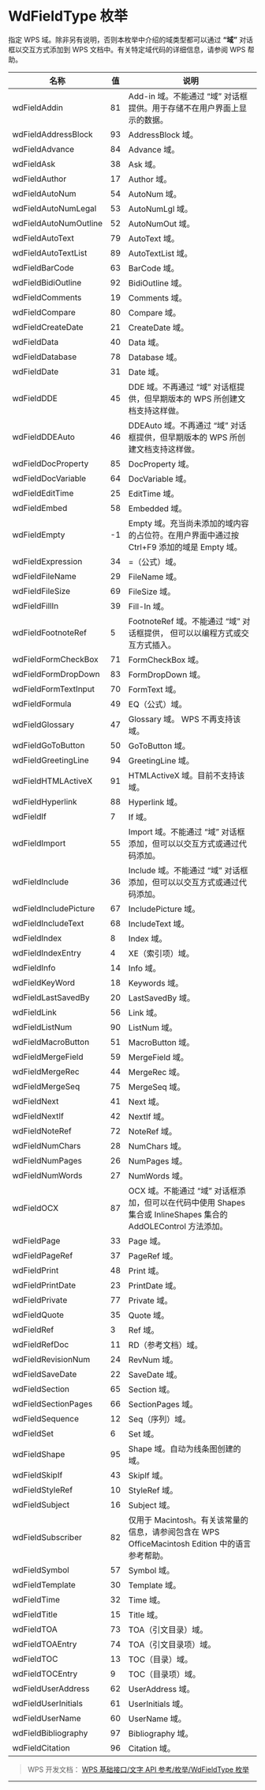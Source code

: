 # WdFieldType 枚举

指定 WPS 域。除非另有说明，否则本枚举中介绍的域类型都可以通过 **“域”** 对话框以交互方式添加到 WPS 文档中。有关特定域代码的详细信息，请参阅 WPS 帮助。

| 名称                  | 值  | 说明                                                                                                            |
|-----------------------|-----|-----------------------------------------------------------------------------------------------------------------|
| wdFieldAddin          | 81  | Add-in 域。不能通过 “域” 对话框提供。用于存储不在用户界面上显示的数据。                                         |
| wdFieldAddressBlock   | 93  | AddressBlock 域。                                                                                               |
| wdFieldAdvance        | 84  | Advance 域。                                                                                                    |
| wdFieldAsk            | 38  | Ask 域。                                                                                                        |
| wdFieldAuthor         | 17  | Author 域。                                                                                                     |
| wdFieldAutoNum        | 54  | AutoNum 域。                                                                                                    |
| wdFieldAutoNumLegal   | 53  | AutoNumLgl 域。                                                                                                 |
| wdFieldAutoNumOutline | 52  | AutoNumOut 域。                                                                                                 |
| wdFieldAutoText       | 79  | AutoText 域。                                                                                                   |
| wdFieldAutoTextList   | 89  | AutoTextList 域。                                                                                               |
| wdFieldBarCode        | 63  | BarCode 域。                                                                                                    |
| wdFieldBidiOutline    | 92  | BidiOutline 域。                                                                                                |
| wdFieldComments       | 19  | Comments 域。                                                                                                   |
| wdFieldCompare        | 80  | Compare 域。                                                                                                    |
| wdFieldCreateDate     | 21  | CreateDate 域。                                                                                                 |
| wdFieldData           | 40  | Data 域。                                                                                                       |
| wdFieldDatabase       | 78  | Database 域。                                                                                                   |
| wdFieldDate           | 31  | Date 域。                                                                                                       |
| wdFieldDDE            | 45  | DDE 域。不再通过 “域” 对话框提供，但早期版本的 WPS 所创建文档支持这样做。                                       |
| wdFieldDDEAuto        | 46  | DDEAuto 域。不再通过 “域” 对话框提供，但早期版本的 WPS 所创建文档支持这样做。                                   |
| wdFieldDocProperty    | 85  | DocProperty 域。                                                                                                |
| wdFieldDocVariable    | 64  | DocVariable 域。                                                                                                |
| wdFieldEditTime       | 25  | EditTime 域。                                                                                                   |
| wdFieldEmbed          | 58  | Embedded 域。                                                                                                   |
| wdFieldEmpty          | -1  | Empty 域。充当尚未添加的域内容的占位符。在用户界面中通过按 Ctrl+F9 添加的域是 Empty 域。                        |
| wdFieldExpression     | 34  | =（公式）域。                                                                                                   |
| wdFieldFileName       | 29  | FileName 域。                                                                                                   |
| wdFieldFileSize       | 69  | FileSize 域。                                                                                                   |
| wdFieldFillIn         | 39  | Fill-In 域。                                                                                                    |
| wdFieldFootnoteRef    | 5   | FootnoteRef 域。不能通过 “域” 对话框提供， 但可以以编程方式或交互方式插入。                                     |
| wdFieldFormCheckBox   | 71  | FormCheckBox 域。                                                                                               |
| wdFieldFormDropDown   | 83  | FormDropDown 域。                                                                                               |
| wdFieldFormTextInput  | 70  | FormText 域。                                                                                                   |
| wdFieldFormula        | 49  | EQ（公式）域。                                                                                                  |
| wdFieldGlossary       | 47  | Glossary 域。 WPS 不再支持该域。                                                                                |
| wdFieldGoToButton     | 50  | GoToButton 域。                                                                                                 |
| wdFieldGreetingLine   | 94  | GreetingLine 域。                                                                                               |
| wdFieldHTMLActiveX    | 91  | HTMLActiveX 域。目前不支持该域。                                                                                |
| wdFieldHyperlink      | 88  | Hyperlink 域。                                                                                                  |
| wdFieldIf             | 7   | If 域。                                                                                                         |
| wdFieldImport         | 55  | Import 域。不能通过 “域” 对话框添加，但可以以交互方式或通过代码添加。                                           |
| wdFieldInclude        | 36  | Include 域。不能通过 “域” 对话框添加，但可以以交互方式或通过代码添加。                                          |
| wdFieldIncludePicture | 67  | IncludePicture 域。                                                                                             |
| wdFieldIncludeText    | 68  | IncludeText 域。                                                                                                |
| wdFieldIndex          | 8   | Index 域。                                                                                                      |
| wdFieldIndexEntry     | 4   | XE（索引项）域。                                                                                                |
| wdFieldInfo           | 14  | Info 域。                                                                                                       |
| wdFieldKeyWord        | 18  | Keywords 域。                                                                                                   |
| wdFieldLastSavedBy    | 20  | LastSavedBy 域。                                                                                                |
| wdFieldLink           | 56  | Link 域。                                                                                                       |
| wdFieldListNum        | 90  | ListNum 域。                                                                                                    |
| wdFieldMacroButton    | 51  | MacroButton 域。                                                                                                |
| wdFieldMergeField     | 59  | MergeField 域。                                                                                                 |
| wdFieldMergeRec       | 44  | MergeRec 域。                                                                                                   |
| wdFieldMergeSeq       | 75  | MergeSeq 域。                                                                                                   |
| wdFieldNext           | 41  | Next 域。                                                                                                       |
| wdFieldNextIf         | 42  | NextIf 域。                                                                                                     |
| wdFieldNoteRef        | 72  | NoteRef 域。                                                                                                    |
| wdFieldNumChars       | 28  | NumChars 域。                                                                                                   |
| wdFieldNumPages       | 26  | NumPages 域。                                                                                                   |
| wdFieldNumWords       | 27  | NumWords 域。                                                                                                   |
| wdFieldOCX            | 87  | OCX 域。不能通过 “域” 对话框添加，但可以在代码中使用 Shapes 集合或 InlineShapes 集合的 AddOLEControl 方法添加。 |
| wdFieldPage           | 33  | Page 域。                                                                                                       |
| wdFieldPageRef        | 37  | PageRef 域。                                                                                                    |
| wdFieldPrint          | 48  | Print 域。                                                                                                      |
| wdFieldPrintDate      | 23  | PrintDate 域。                                                                                                  |
| wdFieldPrivate        | 77  | Private 域。                                                                                                    |
| wdFieldQuote          | 35  | Quote 域。                                                                                                      |
| wdFieldRef            | 3   | Ref 域。                                                                                                        |
| wdFieldRefDoc         | 11  | RD（参考文档）域。                                                                                              |
| wdFieldRevisionNum    | 24  | RevNum 域。                                                                                                     |
| wdFieldSaveDate       | 22  | SaveDate 域。                                                                                                   |
| wdFieldSection        | 65  | Section 域。                                                                                                    |
| wdFieldSectionPages   | 66  | SectionPages 域。                                                                                               |
| wdFieldSequence       | 12  | Seq（序列）域。                                                                                                 |
| wdFieldSet            | 6   | Set 域。                                                                                                        |
| wdFieldShape          | 95  | Shape 域。自动为线条图创建的域。                                                                                |
| wdFieldSkipIf         | 43  | SkipIf 域。                                                                                                     |
| wdFieldStyleRef       | 10  | StyleRef 域。                                                                                                   |
| wdFieldSubject        | 16  | Subject 域。                                                                                                    |
| wdFieldSubscriber     | 82  | 仅用于 Macintosh。有关该常量的信息，请参阅包含在 WPS OfficeMacintosh Edition 中的语言参考帮助。                 |
| wdFieldSymbol         | 57  | Symbol 域。                                                                                                     |
| wdFieldTemplate       | 30  | Template 域。                                                                                                   |
| wdFieldTime           | 32  | Time 域。                                                                                                       |
| wdFieldTitle          | 15  | Title 域。                                                                                                      |
| wdFieldTOA            | 73  | TOA（引文目录）域。                                                                                             |
| wdFieldTOAEntry       | 74  | TOA（引文目录项）域。                                                                                           |
| wdFieldTOC            | 13  | TOC（目录）域。                                                                                                 |
| wdFieldTOCEntry       | 9   | TOC（目录项）域。                                                                                               |
| wdFieldUserAddress    | 62  | UserAddress 域。                                                                                                |
| wdFieldUserInitials   | 61  | UserInitials 域。                                                                                               |
| wdFieldUserName       | 60  | UserName 域。                                                                                                   |
| wdFieldBibliography   | 97  | Bibliography 域。                                                                                               |
| wdFieldCitation       | 96  | Citation 域。                                                                                                   |

> WPS 开发文档： [WPS 基础接口/文字 API 参考/枚举/WdFieldType 枚举](https://qn.cache.wpscdn.cn/encs/doc/office_v19/topics/WPS%20%E5%9F%BA%E7%A1%80%E6%8E%A5%E5%8F%A3/%E6%96%87%E5%AD%97%20API%20%E5%8F%82%E8%80%83/%E6%9E%9A%E4%B8%BE/WdFieldType%20%E6%9E%9A%E4%B8%BE.html)

------------------------------------------------------------------------
